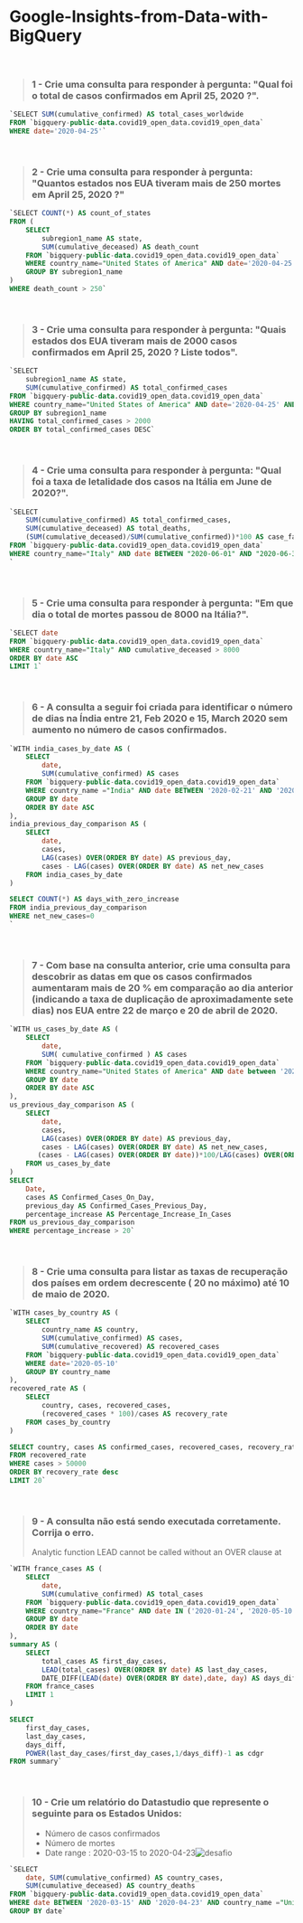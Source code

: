 # Google-Insights-from-Data-with-BigQuery
<br>

> ### 1 - Crie uma consulta para responder à pergunta: "Qual foi o total de casos confirmados em April 25, 2020 ?".
```sql
`SELECT SUM(cumulative_confirmed) AS total_cases_worldwide 
FROM `bigquery-public-data.covid19_open_data.covid19_open_data` 
WHERE date='2020-04-25'`
```
<br>

> ### 2 - Crie uma consulta para responder à pergunta: "Quantos estados nos EUA tiveram mais de 250 mortes em April 25, 2020 ?"
```sql
`SELECT COUNT(*) AS count_of_states
FROM (
    SELECT 
        subregion1_name AS state, 
        SUM(cumulative_deceased) AS death_count
    FROM `bigquery-public-data.covid19_open_data.covid19_open_data` 
    WHERE country_name="United States of America" AND date='2020-04-25' AND subregion1_name IS NOT NULL
    GROUP BY subregion1_name
)
WHERE death_count > 250`
```
<br>

> ### 3 - Crie uma consulta para responder à pergunta: "Quais estados dos EUA tiveram mais de 2000 casos confirmados em April 25, 2020 ? Liste todos".
```sql
`SELECT 
    subregion1_name AS state,
    SUM(cumulative_confirmed) AS total_confirmed_cases
FROM `bigquery-public-data.covid19_open_data.covid19_open_data`
WHERE country_name="United States of America" AND date='2020-04-25' AND subregion1_name IS NOT NULL
GROUP BY subregion1_name
HAVING total_confirmed_cases > 2000
ORDER BY total_confirmed_cases DESC`
```
<br>

> ### 4 - Crie uma consulta para responder à pergunta: "Qual foi a taxa de letalidade dos casos na Itália em June de 2020?".
```sql
`SELECT 
    SUM(cumulative_confirmed) AS total_confirmed_cases,
    SUM(cumulative_deceased) AS total_deaths,
    (SUM(cumulative_deceased)/SUM(cumulative_confirmed))*100 AS case_fatality_ratio
FROM `bigquery-public-data.covid19_open_data.covid19_open_data`
WHERE country_name="Italy" AND date BETWEEN "2020-06-01" AND "2020-06-30"
`
```
<br>

> ### 5 - Crie uma consulta para responder à pergunta: "Em que dia o total de mortes passou de 8000 na Itália?". 

```sql
`SELECT date
FROM `bigquery-public-data.covid19_open_data.covid19_open_data` 
WHERE country_name="Italy" AND cumulative_deceased > 8000
ORDER BY date ASC
LIMIT 1`
```
<br>

> ### 6 - A consulta a seguir foi criada para identificar o número de dias na Índia entre 21, Feb 2020 e 15, March 2020 sem aumento no número de casos confirmados.
```sql
`WITH india_cases_by_date AS (
    SELECT
        date,
        SUM(cumulative_confirmed) AS cases
    FROM `bigquery-public-data.covid19_open_data.covid19_open_data`
    WHERE country_name ="India" AND date BETWEEN '2020-02-21' AND '2020-03-15'
    GROUP BY date
    ORDER BY date ASC 
), 
india_previous_day_comparison AS (
    SELECT
        date,
        cases,
        LAG(cases) OVER(ORDER BY date) AS previous_day,
        cases - LAG(cases) OVER(ORDER BY date) AS net_new_cases
    FROM india_cases_by_date
)

SELECT COUNT(*) AS days_with_zero_increase
FROM india_previous_day_comparison
WHERE net_new_cases=0
`
```
<br>

> ### 7 - Com base na consulta anterior, crie uma consulta para descobrir as datas em que os casos confirmados aumentaram mais de 20 % em comparação ao dia anterior (indicando a taxa de duplicação de aproximadamente sete dias) nos EUA entre 22 de março e 20 de abril de 2020.


```sql
`WITH us_cases_by_date AS (
    SELECT
        date,
        SUM( cumulative_confirmed ) AS cases
    FROM `bigquery-public-data.covid19_open_data.covid19_open_data`
    WHERE country_name="United States of America" AND date between '2020-03-22' and '2020-04-20'
    GROUP BY date
    ORDER BY date ASC
), 
us_previous_day_comparison AS (
    SELECT
        date,
        cases,
        LAG(cases) OVER(ORDER BY date) AS previous_day,
        cases - LAG(cases) OVER(ORDER BY date) AS net_new_cases,
       (cases - LAG(cases) OVER(ORDER BY date))*100/LAG(cases) OVER(ORDER BY date) AS percentage_increase
    FROM us_cases_by_date
)
SELECT
    Date,
    cases AS Confirmed_Cases_On_Day,
    previous_day AS Confirmed_Cases_Previous_Day,
    percentage_increase AS Percentage_Increase_In_Cases
FROM us_previous_day_comparison
WHERE percentage_increase > 20`
```
<br>

> ### 8 - Crie uma consulta para listar as taxas de recuperação dos países em ordem decrescente ( 20 no máximo) até 10 de maio de 2020.
```sql
`WITH cases_by_country AS (
    SELECT
        country_name AS country,
        SUM(cumulative_confirmed) AS cases,
        SUM(cumulative_recovered) AS recovered_cases
    FROM `bigquery-public-data.covid19_open_data.covid19_open_data`
    WHERE date='2020-05-10'
    GROUP BY country_name
), 
recovered_rate AS (
    SELECT
        country, cases, recovered_cases,
        (recovered_cases * 100)/cases AS recovery_rate
    FROM cases_by_country
)

SELECT country, cases AS confirmed_cases, recovered_cases, recovery_rate
FROM recovered_rate
WHERE cases > 50000
ORDER BY recovery_rate desc
LIMIT 20`
```
<br>

> ### 9 - A consulta não está sendo executada corretamente. Corrija o erro.
> Analytic function LEAD cannot be called without an OVER clause at
```sql
`WITH france_cases AS (
    SELECT
        date,
        SUM(cumulative_confirmed) AS total_cases
    FROM `bigquery-public-data.covid19_open_data.covid19_open_data`
    WHERE country_name="France" AND date IN ('2020-01-24', '2020-05-10')
    GROUP BY date
    ORDER BY date
), 
summary AS (
    SELECT
        total_cases AS first_day_cases,
        LEAD(total_cases) OVER(ORDER BY date) AS last_day_cases,
        DATE_DIFF(LEAD(date) OVER(ORDER BY date),date, day) AS days_diff
    FROM france_cases
    LIMIT 1
)

SELECT 
    first_day_cases, 
    last_day_cases, 
    days_diff, 
    POWER(last_day_cases/first_day_cases,1/days_diff)-1 as cdgr
FROM summary`
```
<br>

> ### 10 - Crie um relatório do Datastudio que represente o seguinte para os Estados Unidos:
> - Número de casos confirmados
> - Número de mortes
> - Date range : 2020-03-15 to 2020-04-23![desafio](https://user-images.githubusercontent.com/80074264/202470442-4f07ab51-ce38-49fd-9c2d-d4be8354fe15.png)

```sql
`SELECT
    date, SUM(cumulative_confirmed) AS country_cases,
    SUM(cumulative_deceased) AS country_deaths
FROM `bigquery-public-data.covid19_open_data.covid19_open_data`
WHERE date BETWEEN '2020-03-15' AND '2020-04-23' AND country_name ="United States of America"
GROUP BY date`
```
